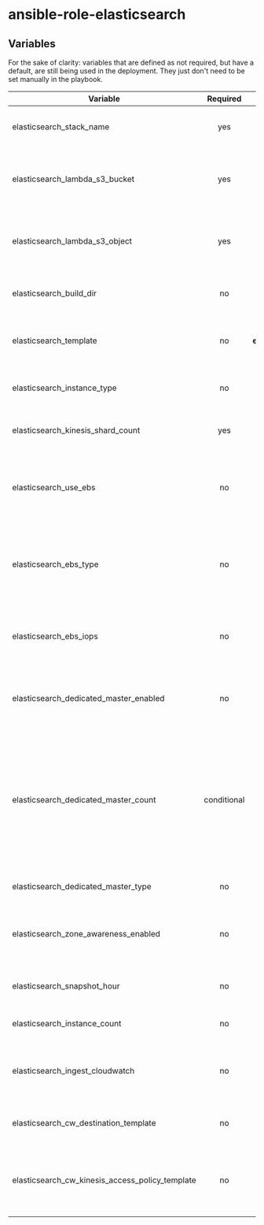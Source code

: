# ansible-role-elasticsearch

## Variables

For the sake of clarity: variables that are defined as not required, but have a default, are still being used in the deployment. They just don't need to be set manually in the playbook. 

| Variable        | Required           | Default  | Description |
| ------------- |:-------------:| -----:| -------------------------------------------------------------------------:|
| elasticsearch_stack_name | yes | | Name of the ElasticSearch CloudFormation stack |
| elasticsearch_lambda_s3_bucket | yes | | Bucket of the lambda function code that processes the log data from kinesis |
| elasticsearch_lambda_s3_object | yes | | Object of the lambda function code that processes the log data from kinesis |
| elasticsearch_build_dir | no | build (relative path) | Where artifacts generated by the playbook should go | 
| elasticsearch_template | no | <strong>elasticsearch_build_path</strong>/<strong>elasticsearch_stack_name</strong>.json | Destination for the rendered ElasticSearch CloudFormation template |
| elasticsearch_instance_type | no | m3.medium.elasticsearch | The instance type of the ElasticSearch cluster nodes |
| elasticsearch_kinesis_shard_count | yes | | Number of shards to use with the Kinesis stream |
| elasticsearch_use_ebs | no | false | Whether or not to use EBS volumes for data persistence on the cluster nodes |
| elasticsearch_ebs_type | no | "gp2" | If EBS volumes are used for data persistence on the cluster nodes, the type of volume to use | 
| elasticsearch_ebs_iops | no | | If provisioned IOPS are required on the EBS volumes, the IOPS requirement |
| elasticsearch_dedicated_master_enabled | no | false |  Whether to use dedicated master nodes for the ElasticSearch cluster |
| elasticsearch_dedicated_master_count | conditional | 0 | Number of dedicated master nodes for the cluster. Note: although there is a default of 0, this value is not valid. If using dedicated masters, this value must be set to something > 0 |
| elasticsearch_dedicated_master_type | no | m3.medium.elasticsearch | Instance type of dedicated master nodes |
| elasticsearch_zone_awareness_enabled | no | false | Whether nodes should be distributed accross availability zones |
| elasticsearch_snapshot_hour | no | 0 | The hour in which to take the daily snapshot |
| elasticsearch_instance_count | no | 3 | The number of nodes to use in the cluster |
| elasticsearch_ingest_cloudwatch | no | false | Whether or not to create a CloudWatch log destination for use with the Kinesis stream |
| elasticsearch_cw_destination_template | no | <strong>elasticsearch_build_path</strong>/kinesis-log-destination-<strong>elasticsearch_stack_name</strong>.json | Destination for the rendered log destination template |
| elasticsearch_cw_kinesis_access_policy_template | no | <strong>elasticsearch_build_path</strong>/<strong>elasticsearch_stack_name</strong>-kinesis-role.json  | Destination for the rendered template for the policy to allow CloudWatch access to the Kinesis stream |
